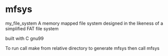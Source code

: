 # mfsys
my_file_system
A memory mapped file system designed in the likeness of a simplified FAT file system

built with C gnu99

To run call make from relative directory to generate mfsys
 then call mfsys

